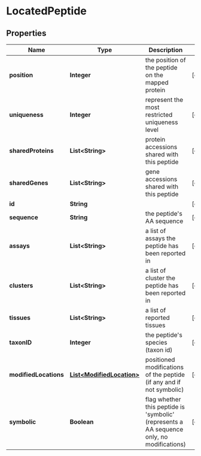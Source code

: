 
# LocatedPeptide

## Properties
Name | Type | Description | Notes
------------ | ------------- | ------------- | -------------
**position** | **Integer** | the position of the peptide on the mapped protein |  [optional]
**uniqueness** | **Integer** | represent the most restricted uniqueness level |  [optional]
**sharedProteins** | **List&lt;String&gt;** | protein accessions shared with this peptide |  [optional]
**sharedGenes** | **List&lt;String&gt;** | gene accessions shared with this peptide |  [optional]
**id** | **String** |  |  [optional]
**sequence** | **String** | the peptide&#39;s AA sequence |  [optional]
**assays** | **List&lt;String&gt;** | a list of assays the peptide has been reported in |  [optional]
**clusters** | **List&lt;String&gt;** | a list of cluster the peptide has been reported in |  [optional]
**tissues** | **List&lt;String&gt;** | a list of reported tissues |  [optional]
**taxonID** | **Integer** | the peptide&#39;s species (taxon id) |  [optional]
**modifiedLocations** | [**List&lt;ModifiedLocation&gt;**](ModifiedLocation.md) | positioned modifications of the peptide (if any and if not symbolic) |  [optional]
**symbolic** | **Boolean** | flag whether this peptide is &#39;symbolic&#39; (represents a AA sequence only, no modifications) |  [optional]



